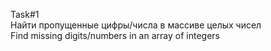 Task#1 <br/>
Найти пропущенные цифры/числа в массиве целых чисел <br/>
Find missing digits/numbers in an array of integers <br/>
